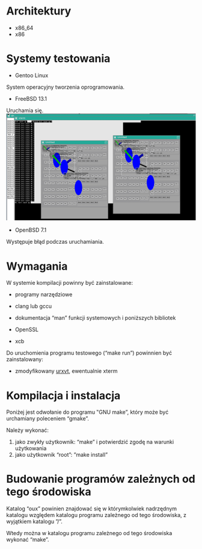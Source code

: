 # Architektury

* x86_64
* x86

# Systemy testowania

* Gentoo Linux

System operacyjny tworzenia oprogramowania.

* FreeBSD 13.1

Uruchamia się.
![FreeBSD](picture/FreeBSD.png)

* OpenBSD 7.1

Występuje błąd podczas uruchamiania.

# Wymagania

W systemie kompilacji powinny być zainstalowane:
* programy narzędziowe
* clang lub gccu

* dokumentacja “man” funkcji systemowych i poniższych bibliotek
* OpenSSL
* xcb

Do uruchomienia programu testowego (“make run”) powinnien być zainstalowany:
* zmodyfikowany [urxvt](https://github.com/overcq/rxvt-unicode), ewentualnie xterm

# Kompilacja i instalacja

Poniżej jest odwołanie do programu ‟GNU make”, który może być urchamiany poleceniem “gmake”.

Należy wykonać:
1. jako zwykły użytkownik: “make” i potwierdzić zgodę na warunki użytkowania
2. jako użytkownik “root”: ”make install”

# Budowanie programów zależnych od tego środowiska

Katalog “oux” powinien znajdować się w którymkolwiek nadrzędnym katalogu względem katalogu programu zależnego od tego środowiska, z wyjątkiem katalogu ”/”.

Wtedy można w katalogu programu zależnego od tego środowiska wykonać “make”.
